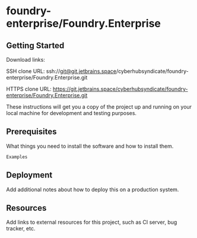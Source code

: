 # foundry-enterprise/Foundry.Enterprise



## Getting Started

Download links:

SSH clone URL: ssh://git@git.jetbrains.space/cyberhubsyndicate/foundry-enterprise/Foundry.Enterprise.git

HTTPS clone URL: https://git.jetbrains.space/cyberhubsyndicate/foundry-enterprise/Foundry.Enterprise.git



These instructions will get you a copy of the project up and running on your local machine for development and testing purposes.

## Prerequisites

What things you need to install the software and how to install them.

```
Examples
```

## Deployment

Add additional notes about how to deploy this on a production system.

## Resources

Add links to external resources for this project, such as CI server, bug tracker, etc.
